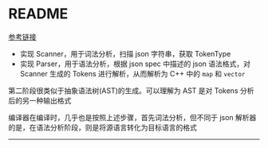 # README

[参考链接](https://github.com/Civitasv/mini-json-parser)

* 实现 Scanner，用于词法分析，扫描 json 字符串，获取 TokenType
* 实现 Parser，用于语法分析，根据 json spec 中描述的 json 语法格式，对 Scanner 生成的 Tokens 进行解析，从而解析为 C++ 中的 `map` 和 `vector`

第二阶段很类似于抽象语法树(AST)的生成。可以理解为 AST 是对 Tokens 分析后的另一种输出格式

编译器在编译时，几乎也是按照上述步骤，首先词法分析，但不同于 json 解析器的是，在语法分析阶段，则是将源语言转化为目标语言的格式

---
